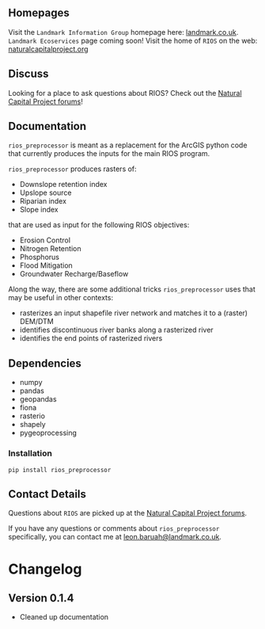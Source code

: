 Homepages
---------

Visit the `Landmark Information Group` homepage here: [landmark.co.uk](http://www.landmark.co.uk/). `Landmark Ecoservices` page coming soon!
Visit the home of `RIOS` on the web: [naturalcapitalproject.org](http://www.naturalcapitalproject.org/software/#rios)

Discuss
-------

Looking for a place to ask questions about RIOS? Check out the <a href="http://forums.naturalcapitalproject.org/index.php?p=/categories/rios">Natural Capital Project forums</a>!
 
Documentation
-------------

`rios_preprocessor` is meant as a replacement for the ArcGIS python code that currently
produces the inputs for the main RIOS program.

`rios_preprocessor` produces rasters of:

* Downslope retention index
* Upslope source
* Riparian index
* Slope index

that are used as input for the following RIOS objectives:

* Erosion Control
* Nitrogen Retention
* Phosphorus
* Flood Mitigation
* Groundwater Recharge/Baseflow

Along the way, there are some additional tricks `rios_preprocessor` uses that may be useful in other contexts:

* rasterizes an input shapefile river network and matches it to a (raster) DEM/DTM
* identifies discontinuous river banks along a rasterized river
* identifies the end points of rasterized rivers

## Dependencies

* numpy
* pandas
* geopandas
* fiona
* rasterio
* shapely
* pygeoprocessing

### Installation

`pip install rios_preprocessor`

## Contact Details

Questions about `RIOS` are picked up at the <a href="http://forums.naturalcapitalproject.org/index.php?p=/categories/rios">Natural Capital Project forums</a>.

If you have any questions or comments about `rios_preprocessor` specifically, you can contact me at [leon.baruah@landmark.co.uk](mailto:leon.baruah@landmark.co.uk).

# Changelog

## Version 0.1.4

* Cleaned up documentation

